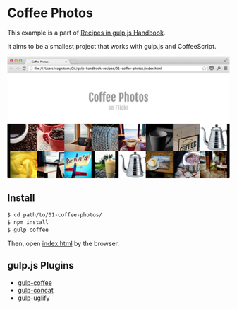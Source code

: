 # Coffee Photos

This example is a part of [Recipes in gulp.js Handbook](https://github.com/cognitom/gulp-handbook-recipes/).

It aims to be a smallest project that works with gulp.js and CoffeeScript.

![screenshot](image/screenshot.png)

## Install

```bash
$ cd path/to/01-coffee-photos/
$ npm install
$ gulp coffee
```

Then, open [index.html](index.html) by the browser.


## gulp.js Plugins

- [gulp-coffee](https://www.npmjs.org/package/gulp-coffee)
- [gulp-concat](https://www.npmjs.org/package/gulp-concat)
- [gulp-uglify](https://www.npmjs.org/package/gulp-uglify)
